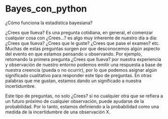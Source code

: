 # Bayes_con_python
¿Cómo funciona la estadística bayesiana?

¿Crees que llueva? Es una pregunta cotidiana, en general, el comenzar cualquier cosa con ¿Crees...? es algo muy inherente de nuestro día a día: ¿Crees que llueva? ¿Crees que le guste? ¿Crees que pase el examen? etc. Muchas de estas preguntas surgen por que desconocemos algún aspecto del evento en que estamos pensando u observando. Por ejemplo, retomando la primera pregunta ¿Crees que llueva? por nuestra experiencia y observación de nuestro entorno podemos emitir una respuesta a base de nuestra creencia (pueda o no ocurrir), por lo que podemos  asignar algún  significado cualitativo para responder este tipo de preguntas. En otras palabras que me gustan, estamos dando un significado a nuestra incertidumbre.

Este tipo de preguntas,  no solo ¿Crees? sí no cualquier otra que se refiera a un futuro próximo de cualquier observación, puede ayudarse de la probabilidad. 
Por lo tanto, estamos definiendo a la probabilidad como una medida de la incertidumbre de una observación X. 
